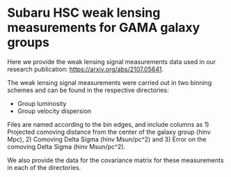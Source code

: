 # Subaru HSC weak lensing measurements for GAMA galaxy groups

Here we provide the weak lensing signal measurements data used in our research publication: https://arxiv.org/abs/2107.05641.

The weak lensing signal measurements were carried out in two binning schemes and can be found in the respective directories:
- Group luminosity
- Group velocity dispersion

Files are named according to the bin edges, and include columns as 1) Projected comoving distance from the center of the galaxy group (hinv Mpc), 2) Comoving Delta Sigma (hinv Msun/pc^2) and 3) Error on the comoving Delta Sigma (hinv Msun/pc^2).

We also provide the data for the covariance matrix for these measurements in each of the directories.
